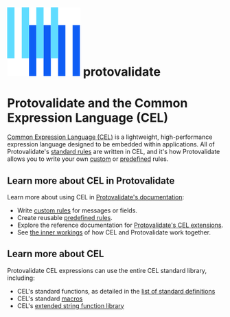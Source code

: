 # ![The Buf logo](https://raw.githubusercontent.com/bufbuild/protovalidate/main/.github/buf-logo.svg) protovalidate

# Protovalidate and the Common Expression Language (CEL)

[Common Expression Language (CEL)](https://github.com/google/cel-spec) is a lightweight, high-performance expression language designed to be embedded within applications. All of Protovalidate's [standard rules][standard-rules] are written in CEL, and it's how Protovalidate allows you to write your own [custom][custom-rules] or [predefined][predefined-rules] rules.

## Learn more about CEL in Protovalidate

Learn more about using CEL in [Protovalidate's documentation][protovalidate]:

- Write [custom rules][custom-rules] for messages or fields.
- Create reusable [predefined rules][predefined-rules].
- Explore the reference documentation for [Protovalidate's CEL extensions][cel-extensions].
- See [the inner workings][advanced-cel] of how CEL and Protovalidate work together.

## Learn more about CEL

Protovalidate CEL expressions can use the entire CEL standard library, including:

- CEL's standard functions, as detailed in the [list of standard definitions](https://github.com/google/cel-spec/blob/master/doc/langdef.md#list-of-standard-definitions)
- CEL's standard [macros](https://github.com/google/cel-spec/blob/v0.8.0/doc/langdef.md#macros)
- CEL's [extended string function library](https://pkg.go.dev/github.com/google/cel-go/ext#Strings)

[protovalidate]: https://buf.build/docs/protovalidate/overview/
[cel]: https://cel.dev
[standard-rules]: https://buf.build/docs/protovalidate/schemas/standard-rules/
[custom-rules]: https://buf.build/docs/protovalidate/schemas/custom-rules/
[predefined-rules]: https://buf.build/docs/protovalidate/schemas/predefined-rules/
[cel-extensions]: https://buf.build/docs/reference/protovalidate/cel_extensions/
[advanced-cel]: https://buf.build/docs/protovalidate/cel/
